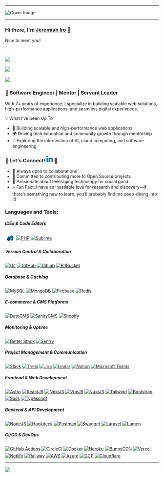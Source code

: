 ****
![Cover Image](https://github.com/user-attachments/assets/0bb1580f-f25b-4cfd-af78-ba62fbb987c1)

****
### Hi there, I'm [Jeremiah Iro 👋](https://jeremiahiro.github.io/)

Nice to meet you!

<br />

![](https://github-readme-stats-mocha-iota-20.vercel.app/api?username=jeremiahiro&show_icons=true&theme=merko&hide=contribs,issues,stars&show=prs_merged,prs_merged_percentage,reviews&card_width=500)

![](https://github-readme-stats-mocha-iota-20.vercel.app/api/wakatime?username=@jeremiahiro&theme=merko&hide=toml&display_format=percent&card_width=500)

![](https://github-readme-stats-mocha-iota-20.vercel.app/api/top-langs/?username=jeremiahiro&theme=merko&exclude_repo=github-readme-stats,jeremiahiro.github.io&layout=compact&hide=less&langs_count=8&card_width=500)

### 🚀 Software Engineer | Mentor | Servant Leader
With 7+ years of experience, I specialize in building scalable web solutions, high-performance applications, and seamless digital experiences.

💡 What I've been Up To
- 🔧 Building scalable and high-performance web applications
- 🌍 Driving tech education and community growth through mentorship
- 💡 Exploring the intersection of AI, cloud computing, and software engineering

### 🤝 Let's Connect! [<svg title="linkedIn" width="22" viewBox="0 -2 44 44" version="1.1" xmlns="http://www.w3.org/2000/svg" xmlns:xlink="http://www.w3.org/1999/xlink" fill="#000000"><g id="SVGRepo_bgCarrier" stroke-width="0"></g><g id="SVGRepo_tracerCarrier" stroke-linecap="round" stroke-linejoin="round"></g><g id="SVGRepo_iconCarrier"> <title>LinkedIn</title> <defs> </defs> <g id="Icons" stroke="none" stroke-width="1" fill="none" fill-rule="evenodd"> <g id="Color-" transform="translate(-702.000000, -265.000000)" fill="#007EBB"> <path d="M746,305 L736.2754,305 L736.2754,290.9384 C736.2754,287.257796 734.754233,284.74515 731.409219,284.74515 C728.850659,284.74515 727.427799,286.440738 726.765522,288.074854 C726.517168,288.661395 726.555974,289.478453 726.555974,290.295511 L726.555974,305 L716.921919,305 C716.921919,305 717.046096,280.091247 716.921919,277.827047 L726.555974,277.827047 L726.555974,282.091631 C727.125118,280.226996 730.203669,277.565794 735.116416,277.565794 C741.21143,277.565794 746,281.474355 746,289.890824 L746,305 L746,305 Z M707.17921,274.428187 L707.117121,274.428187 C704.0127,274.428187 702,272.350964 702,269.717936 C702,267.033681 704.072201,265 707.238711,265 C710.402634,265 712.348071,267.028559 712.41016,269.710252 C712.41016,272.34328 710.402634,274.428187 707.17921,274.428187 L707.17921,274.428187 L707.17921,274.428187 Z M703.109831,277.827047 L711.685795,277.827047 L711.685795,305 L703.109831,305 L703.109831,277.827047 L703.109831,277.827047 Z" id="LinkedIn"> </path> </g> </g> </g></svg>][linkedin] [💼][portfolio]
- 👯 Always open to collaborations
- 🥅 Committed to contributing more to Open Source projects
- 🎯 Passionate about leveraging technology for social good
- ⚡ Fun Fact: I have an insatiable love for research and discovery—if there’s something new to learn, you’ll probably find me deep-diving into it!

### Languages and Tools:

##### IDEs & Code Editors
[<img align="middle" title="Visual Studio Code" width="32px" src="https://raw.githubusercontent.com/vscode-icons/vscode-icons/master/images/logo@3x.png">]()
[<img align="middle" title="PHP" width="32px" src="https://upload.wikimedia.org/wikipedia/commons/2/27/PHP-logo.svg">]()
[<img align="middle" title="Sublime" width="32px" src="https://www.svgrepo.com/show/452109/sublime-text.svg">]()

##### Version Control & Collaboration
[<img align="middle" title="Git" width="32px" src="https://www.svgrepo.com/show/452210/git.svg">]()
[<img align="middle" title="GitHub" width="32px" src="https://www.svgrepo.com/show/475654/github-color.svg">]()
[<img align="middle" title="GitLab" width="32px" src="https://www.svgrepo.com/show/448226/gitlab.svg">]()
[<img align="middle" title="BitBucket" width="32px" src="https://www.svgrepo.com/show/452166/bitbucket.svg">]()


##### Database & Caching
[<img align="middle" title="MySQL" width="32px" src="https://www.svgrepo.com/show/303251/mysql-logo.svg">]()
[<img align="middle" title="MongoDB" width="32px" src="https://www.svgrepo.com/show/331488/mongodb.svg">]()
[<img align="middle" title="Firebase" width="32px" src="https://www.svgrepo.com/show/373595/firebase.svg">]()
[<img align="middle" title="Redis" width="32px" src="https://www.svgrepo.com/show/303460/redis-logo.svg">]()

##### E-commerce & CMS Platforms
[<img align="middle" title="DatoCMS" width="32px" src="https://www.svgrepo.com/show/353636/datocms.svg">]()
[<img align="middle" title="SanityCMS" width="32px" src="https://www.svgrepo.com/show/354309/sanity.svg">]()
[<img align="middle" title="Shopify" width="32px" src="https://www.svgrepo.com/show/475678/shopify-color.svg">]()
[<img align="middle" title="" width="32px" src="">]()

##### Monitoring & Uptime
[<img align="middle" title="Better Stack" width="32px" src="https://cdn.prod.website-files.com/5f15081919fdf673994ab5fd/6493a4912337190106de4c19_Uptime-(Better-Stack).svg">]()
[<img align="middle" title="Sentry" width="32px" src="https://www.svgrepo.com/show/374070/sentry.svg">]()


##### Project Management & Communication
[<img align="middle" title="Slack" width="32px" src="https://www.svgrepo.com/show/452102/slack.svg">]()
[<img align="middle" title="Trello" width="32px" src="https://www.svgrepo.com/show/452119/trello.svg">]()
[<img align="middle" title="Jira" width="32px" src="https://www.svgrepo.com/show/353935/jira.svg">]()
[<img align="middle" title="Linear" width="32px" src="https://cdn.brandfetch.io/iduDa181eM/w/400/h/400/theme/dark/icon.jpeg?c=1bxid64Mup7aczewSAYMX&t=1723620974313">]()
[<img align="middle" title="Notion" width="32px" src="https://www.svgrepo.com/show/504667/notion.svg">]()
[<img align="middle" title="Microsoft Teams" width="32px" src="https://www.svgrepo.com/show/452111/teams.svg">]()

##### Frontend & Web Development
[<img align="middle" title="Astro" width="32px" src="https://www.svgrepo.com/show/373446/astro.svg">]()
[<img align="middle" title="ReactJS" width="32px" src="https://www.svgrepo.com/show/493719/react-javascript-js-framework-facebook.svg">]()
[<img align="middle" title="NextJS" width="32px" src="https://www.svgrepo.com/show/369457/nextjs.svg">]()
[<img align="middle" title="VueJS" width="32px" src="https://www.svgrepo.com/show/303494/vue-9-logo.svg">]()
[<img align="middle" title="NuxtJS" width="32px" src="https://www.svgrepo.com/show/373940/nuxt.svg">]()
[<img align="middle" title="Tailwind" width="32px" src="https://www.svgrepo.com/show/374118/tailwind.svg">]()
[<img align="middle" title="Bootstrap" width="32px" src="https://www.svgrepo.com/show/353498/bootstrap.svg">]()
[<img align="middle" title="Sass" width="32px" src="https://www.svgrepo.com/show/374061/sass.svg">]()
[<img align="middle" title="Typescript" width="32px" src="https://www.svgrepo.com/show/374146/typescript-official.svg">]()

##### Backend & API Development
[<img align="middle" title="NodeJS" width="32px" src="https://www.svgrepo.com/show/452075/node-js.svg">]()
[<img align="middle" title="Hookdeck" width="32px" src="https://avatars.githubusercontent.com/u/64021423?s=200&v=4">]()
[<img align="middle" title="Postman" width="32px" src="https://www.svgrepo.com/show/354202/postman-icon.svg">]()
[<img align="middle" title="Swagger" width="32px" src="https://www.svgrepo.com/show/374111/swagger.svg">]()
[<img align="middle" title="Laravel" width="32px" src="https://www.svgrepo.com/show/376332/laravel.svg">]()
[<img align="middle" title="Lumen" width="32px" src="https://www.svgrepo.com/show/354019/lumen.svg">]()

##### CI/CD & DevOps
[<img align="middle" title="GitHub Actions" width="32px" src="https://cdn.prod.website-files.com/65264f6bf54e751c3a776db1/66d86964333d11e0a1f1da9e_github_actions.png">]()
[<img align="middle" title="CircleCI" width="32px" src="https://www.svgrepo.com/show/373505/circleci.svg">]()
[<img align="middle" title="Docker" width="32px" src="https://www.svgrepo.com/show/448221/docker.svg">]()
[<img align="middle" title="Heroku" width="32px" src="https://www.svgrepo.com/show/331424/heroku.svg">]()
[<img align="middle" title="BunnyCDN" width="32px" src="https://ps.w.org/bunnycdn/assets/icon-256x256.png?rev=3051114">]()
[<img align="middle" title="Vercel" width="32px" src="https://www.svgrepo.com/show/354512/vercel.svg">]()
[<img align="middle" title="Netlify" width="32px" src="https://www.svgrepo.com/show/373874/netlify.svg">]()
[<img align="middle" title="Railway" width="32px" src="https://upload.wikimedia.org/wikipedia/commons/thumb/5/51/Railway_Logo.svg/1200px-Railway_Logo.svg.png?20231126064002">]()
[<img align="middle" title="AWS" width="32px" src="https://www.svgrepo.com/show/373458/aws.svg">]()
[<img align="middle" title="Azure" width="32px" src="https://www.svgrepo.com/show/353464/azure.svg">]()
[<img align="middle" title="GCP" width="32px" src="https://www.svgrepo.com/show/448223/gcp.svg">]()
[<img align="middle" title="Cloudflare" width="32px" src="https://www.svgrepo.com/show/353564/cloudflare.svg">]()

****
![](https://komarev.com/ghpvc/?usertitle=jeremiahiro)

[portfolio]: https://jeremiahiro.github.io
[linkedin]: https://www.linkedin.com/in/jeremiahiro
[wakatime]: https://wakatime.com/@jeremiahiro
